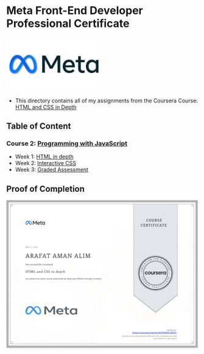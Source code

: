 # Meta Front-End Developer Professional Certificate

<img src="./Meta-Logo.png" width=250>

- This directory contains all of my assignments from the Coursera Course: [HTML and CSS in Depth](https://www.coursera.org/learn/html-and-css-in-depth)

## Table of Content

### Course 2: [Programming with JavaScript](https://github.com/ginny100/Meta-Front-End-Developer/tree/master/Course%202%20-%20Programming%20with%20JavaScript)

- Week 1: [HTML in depth](https://github.com/ginny100/Meta-Front-End-Developer/tree/master/Course%204%20-%20HTML%20and%20CSS%20in%20depth/Week%201%20-%20HTML%20in%20depth)
- Week 2: [Interactive CSS](https://github.com/ginny100/Meta-Front-End-Developer/tree/master/Course%204%20-%20HTML%20and%20CSS%20in%20depth/Week%202%20-%20Interactive%20CSS)
- Week 3: [Graded Assessment](https://github.com/ginny100/Meta-Front-End-Developer/tree/master/Course%204%20-%20HTML%20and%20CSS%20in%20depth/Week%203%20-%20Graded%20Assessment)

## Proof of Completion

<img src="./certificate.png" width=800/>
